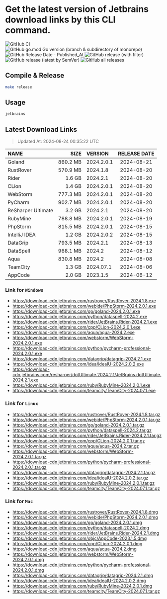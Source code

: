 # Get the latest version of Jetbrains download links by this CLI command.

![GitHub CI](https://github.com/designinlife/jetbrains/actions/workflows/ci.yml/badge.svg)
![GitHub go.mod Go version (branch & subdirectory of monorepo)](https://img.shields.io/github/go-mod/go-version/designinlife/jetbrains/master)
![GitHub Release Date - Published_At](https://img.shields.io/github/release-date/designinlife/jetbrains)
![GitHub release (with filter)](https://img.shields.io/github/v/release/designinlife/jetbrains)
![GitHub release (latest by SemVer)](https://img.shields.io/github/downloads/designinlife/jetbrains/v1.1.10/total)
![GitHub all releases](https://img.shields.io/github/downloads/designinlife/jetbrains/total)

## Compile & Release

```bash
make release
```

## Usage

```bash
jetbrains
```

## Latest Download Links

> Updated At: 2024-08-24 00:35:22 UTC

| NAME | SIZE | VERSION | RELEASE DATE |
| :-- | --: | :-- | :--: |
| Goland | 860.2 MB | 2024.2.0.1 | 2024-08-21 |
| RustRover | 570.9 MB | 2024.1.8 | 2024-08-20 |
| Rider | 1.6 GB | 2024.2.1 | 2024-08-20 |
| CLion | 1.4 GB | 2024.2.0.1 | 2024-08-20 |
| WebStorm | 777.3 MB | 2024.2.0.1 | 2024-08-20 |
| PyCharm | 902.7 MB | 2024.2.0.1 | 2024-08-20 |
| ReSharper Ultimate | 3.2 GB | 2024.2.1 | 2024-08-20 |
| RubyMine | 788.8 MB | 2024.2.0.1 | 2024-08-19 |
| PhpStorm | 815.5 MB | 2024.2.0.1 | 2024-08-15 |
| IntelliJ IDEA | 1.2 GB | 2024.2.0.2 | 2024-08-15 |
| DataGrip | 793.5 MB | 2024.2.1 | 2024-08-13 |
| DataSpell | 968.1 MB | 2024.2 | 2024-08-12 |
| Aqua | 830.8 MB | 2024.2 | 2024-08-08 |
| TeamCity | 1.3 GB | 2024.07.1 | 2024-08-06 |
| AppCode | 2.0 GB | 2023.1.5 | 2024-06-12 |

### Link for `Windows`

* <https://download-cdn.jetbrains.com/rustrover/RustRover-2024.1.8.exe>
* <https://download-cdn.jetbrains.com/webide/PhpStorm-2024.2.0.1.exe>
* <https://download-cdn.jetbrains.com/go/goland-2024.2.0.1.exe>
* <https://download-cdn.jetbrains.com/python/dataspell-2024.2.exe>
* <https://download-cdn.jetbrains.com/rider/JetBrains.Rider-2024.2.1.exe>
* <https://download-cdn.jetbrains.com/cpp/CLion-2024.2.0.1.exe>
* <https://download-cdn.jetbrains.com/aqua/aqua-2024.2.exe>
* <https://download-cdn.jetbrains.com/webstorm/WebStorm-2024.2.0.1.exe>
* <https://download-cdn.jetbrains.com/python/pycharm-professional-2024.2.0.1.exe>
* <https://download-cdn.jetbrains.com/datagrip/datagrip-2024.2.1.exe>
* <https://download-cdn.jetbrains.com/idea/ideaIU-2024.2.0.2.exe>
* <https://download-cdn.jetbrains.com/resharper/dotUltimate.2024.2.1/JetBrains.dotUltimate.2024.2.1.exe>
* <https://download-cdn.jetbrains.com/ruby/RubyMine-2024.2.0.1.exe>
* <https://download-cdn.jetbrains.com/teamcity/TeamCity-2024.07.1.exe>

### Link for `Linux`

* <https://download-cdn.jetbrains.com/rustrover/RustRover-2024.1.8.tar.gz>
* <https://download-cdn.jetbrains.com/webide/PhpStorm-2024.2.0.1.tar.gz>
* <https://download-cdn.jetbrains.com/go/goland-2024.2.0.1.tar.gz>
* <https://download-cdn.jetbrains.com/python/dataspell-2024.2.tar.gz>
* <https://download-cdn.jetbrains.com/rider/JetBrains.Rider-2024.2.1.tar.gz>
* <https://download-cdn.jetbrains.com/cpp/CLion-2024.2.0.1.tar.gz>
* <https://download-cdn.jetbrains.com/aqua/aqua-2024.2.tar.gz>
* <https://download-cdn.jetbrains.com/webstorm/WebStorm-2024.2.0.1.tar.gz>
* <https://download-cdn.jetbrains.com/python/pycharm-professional-2024.2.0.1.tar.gz>
* <https://download-cdn.jetbrains.com/datagrip/datagrip-2024.2.1.tar.gz>
* <https://download-cdn.jetbrains.com/idea/ideaIU-2024.2.0.2.tar.gz>
* <https://download-cdn.jetbrains.com/ruby/RubyMine-2024.2.0.1.tar.gz>
* <https://download-cdn.jetbrains.com/teamcity/TeamCity-2024.07.1.tar.gz>

### Link for `Mac`

* <https://download-cdn.jetbrains.com/rustrover/RustRover-2024.1.8.dmg>
* <https://download-cdn.jetbrains.com/webide/PhpStorm-2024.2.0.1.dmg>
* <https://download-cdn.jetbrains.com/go/goland-2024.2.0.1.dmg>
* <https://download-cdn.jetbrains.com/python/dataspell-2024.2.dmg>
* <https://download-cdn.jetbrains.com/rider/JetBrains.Rider-2024.2.1.dmg>
* <https://download-cdn.jetbrains.com/objc/AppCode-2023.1.5.dmg>
* <https://download-cdn.jetbrains.com/cpp/CLion-2024.2.0.1.dmg>
* <https://download-cdn.jetbrains.com/aqua/aqua-2024.2.dmg>
* <https://download-cdn.jetbrains.com/webstorm/WebStorm-2024.2.0.1.dmg>
* <https://download-cdn.jetbrains.com/python/pycharm-professional-2024.2.0.1.dmg>
* <https://download-cdn.jetbrains.com/datagrip/datagrip-2024.2.1.dmg>
* <https://download-cdn.jetbrains.com/idea/ideaIU-2024.2.0.2.dmg>
* <https://download-cdn.jetbrains.com/ruby/RubyMine-2024.2.0.1.dmg>
* <https://download-cdn.jetbrains.com/teamcity/TeamCity-2024.07.1.tar.gz>
